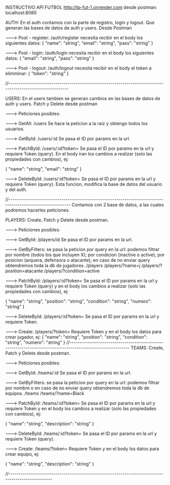 INSTRUCTIVO API FUTBOL
http://tp-fut-1.onrender.com
desde postman: localhost:8080

AUTH: En el auth contamos con la parte de registro, login y logout. Que generan las bases de datos de auth y users.
Desde Postman

---> Post - register: /auth/register
necesita recibir en el body los siguientes datos:
{
"name": "string",
"email": "string",
"pass": "string"
}

---> Post - login: /auth/login
necesita recibir en el body los siguientes datos:
{
"email": "string",
"pass": "string"
}

---> Post - logout: /auth/logout
necesita recibir en el body el token a elimminar:
{
"token": "string"
}

//-----------------------------------------------------------------------------------------------------------

USERS: En el users tambien se generan cambios en las bases de datos de auth y users.
Patch y Delete desde postman

---> Peticiones posibles:

---> GetAll: /users
Se hace la peticion a la raiz y obtengo todos los usuarios.

---> GetById: /users/:id
Se pasa el ID por params en la url.

---> PatchById: /users/:id?token=
Se pasa el ID por params en la url y requiere Token (query). En el body iran los cambios a realizar (solo las propiedades con cambios), ej:

{
"name": "string",
"email": "string"
}

---> DeleteById: /users/:id?token=
Se pasa el ID por params en la url y requiere Token (query).
Esta funcion, modifica la base de datos del usuario y del auth.

//------------------------------------------------------------------------------------------------------------
Contamos con 2 base de datos, a las cuales podremos hacerles peticiones.

PLAYERS:
Create, Patch y Delete desde postman.

---> Peticiones posibles:

---> GetById: /players/id
Se pasa el ID por params en la url.

---> GetByFilters: se pasa la peticion por query en la url: podemos filtrar por nombre (todos los que incluyen X); por condicion (inactive o active); por posicion (arquera, defensora o atacante); en caso de no enviar query obtendremos toda la db de jugadores.
/players
/players/?name=j
/players/?position=atacante
/players/?condition=active

---> PatchById: /players/:id?token=
Se pasa el ID por params en la url y requiere Token (query) y en el body los cambios a realizar (solo las propiedades con cambios), ej:

{
"name": "string",
"position": "string",
"condition": "string",
"numero": "string"
}

---> DeleteById: /players/:id?token=
Se pasa el ID por params en la url y requiere Token.

---> Create: /players/?token=
Requiere Token y en el body los datos para crear jugador, ej:
{
"name": "string",
"position": "string",
"condition": "string",
"numero": "string"
}
//-----------------------------------------------------------------------------------------------------------
TEAMS:
Create, Patch y Delete desde postman.

---> Peticiones posibles:

---> GetById: /teams/:id
Se pasa el ID por params en la url.

---> GetByFilters: se pasa la peticion por query en la url: podemos filtrar por nombre o en caso de no enviar query obtendremos toda la db de equipos.
/teams
/teams/?name=Black

---> PatchById: /teams/:id?token=
Se pasa el ID por params en la url y requiere Token y en el body los cambios a realizar (solo las propiedades con cambios), ej:

{
"name": "string",
"description": "string"
}

---> DeleteById: /teams/:id?token=
Se pasa el ID por params en la url y requiere Token (query).

---> Create: /teams/?token=
Requiere Token y en el body los datos para crear equipo, ej:

{
"name": "string",
"description": "string"
}

//---------------------------------------------------------------------------------------------------
